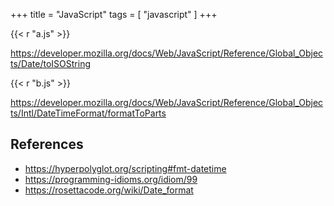 +++
title = "JavaScript"
tags = [ "javascript" ]
+++

{{< r "a.js" >}}

<https://developer.mozilla.org/docs/Web/JavaScript/Reference/Global_Objects/Date/toISOString>

{{< r "b.js" >}}

<https://developer.mozilla.org/docs/Web/JavaScript/Reference/Global_Objects/Intl/DateTimeFormat/formatToParts>

## References

- <https://hyperpolyglot.org/scripting#fmt-datetime>
- <https://programming-idioms.org/idiom/99>
- <https://rosettacode.org/wiki/Date_format>
